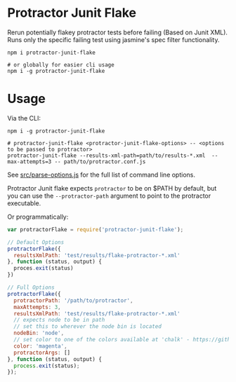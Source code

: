 Protractor Junit Flake 
===

Rerun potentially flakey protractor tests before failing (Based on Junit XML). Runs only the
specific failing test using jasmine's spec filter functionality. 

```shell
npm i protractor-junit-flake

# or globally for easier cli usage
npm i -g protractor-junit-flake
```

# Usage

Via the CLI:

```shell
npm i -g protractor-junit-flake

# protractor-junit-flake <protractor-junit-flake-options> -- <options to be passed to protractor>
protractor-junit-flake --results-xml-path=path/to/results-*.xml  --max-attempts=3 -- path/to/protractor.conf.js
```

See [src/parse-options.js](src/parse-options.js#L4-L15) for the full list of command line options.

Protractor Junit flake expects `protractor` to be on $PATH by default, but you can use the `--protractor-path` argument to point to the protractor executable.

Or programmatically:

```javascript
var protractorFlake = require('protractor-junit-flake');

// Default Options
protractorFlake({
  resultsXmlPath: 'test/results/flake-protractor-*.xml'
}, function (status, output) {
  proces.exit(status)
})

// Full Options
protractorFlake({
  protractorPath: '/path/to/protractor',
  maxAttempts: 3,
  resultsXmlPath: 'test/results/flake-protractor-*.xml'
  // expects node to be in path
  // set this to wherever the node bin is located
  nodeBin: 'node',
  // set color to one of the colors available at 'chalk' - https://github.com/chalk/ansi-styles#colors
  color: 'magenta',
  protractorArgs: []
}, function (status, output) {
  process.exit(status);
});
```
